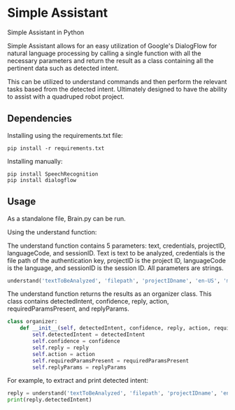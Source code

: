 # Simple Assistant
Simple Assistant in Python

Simple Assistant allows for an easy utilization of Google's DialogFlow for natural language processing by calling a single function with all the necessary parameters and return the result as a class containing all the pertinent data such as detected intent.

This can be utilized to understand commands and then perform the relevant tasks based from the detected intent. Ultimately designed to have the ability to assist with a quadruped robot project.

## Dependencies
Installing using the requirements.txt file:
```
pip install -r requirements.txt
```
Installing manually:
```
pip install SpeechRecognition
pip install dialogflow
```

## Usage
As a standalone file, Brain.py can be run.

Using the understand function:

The understand function contains 5 parameters: text, credentials, projectID, languageCode, and sessionID. Text is text to be analyzed, credentials is the file path of the authentication key, projectID is the project ID, languageCode is the language, and sessionID is the session ID. All parameters are strings. 

```python
understand('textToBeAnalyzed', 'filepath', 'projectIDname', 'en-US', 'me') 
```

The understand function returns the results as an organizer class. This class contains detectedIntent, confidence, reply, action, requiredParamsPresent, and replyParams. 

```python
class organizer:
    def __init__(self, detectedIntent, confidence, reply, action, requiredParamsPresent, replyParams):
        self.detectedIntent = detectedIntent
        self.confidence = confidence
        self.reply = reply
        self.action = action
        self.requiredParamsPresent = requiredParamsPresent
        self.replyParams = replyParams
```

For example, to extract and print detected intent:

```python
reply = understand('textToBeAnalyzed', 'filepath', 'projectIDname', 'en-US', 'me') 
print(reply.detectedIntent)
```
